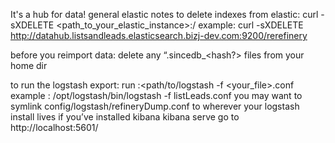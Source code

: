 It's a hub for data!
general elastic notes
    to delete indexes from elastic:
        curl -sXDELETE <path_to_your_elastic_instance>:<port>/<index> 
        example:
            curl -sXDELETE http://datahub.listsandleads.elasticsearch.bizj-dev.com:9200/rerefinery
        
before you reimport data:
    delete any “.sincedb_<hash?> files from your home dir
    
to run the logstash export:
    run :<path/to/logstash -f <your_file>.conf
    example
        : /opt/logstash/bin/logstash -f listLeads.conf
        you may want to symlink config/logstash/refineryDump.conf to wherever your logstash install lives
if you’ve installed kibana 
    kibana serve
    go to http://localhost:5601/

